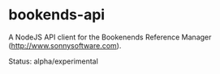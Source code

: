 # bookends-api

A NodeJS API client for the Bookenends Reference Manager (http://www.sonnysoftware.com).

Status: alpha/experimental


